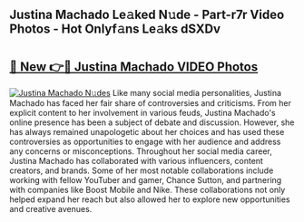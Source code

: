 ## Justina Machado Le𝚊ked N𝚞de - Part-r7r Video Photos - Hot Onlyf𝚊ns Le𝚊ks dSXDv

# <h2><a href="http://ac25348.deff.icu/?id=Justina+Machado">🔗 New 👉🔴 Justina Machado VIDEO Photos</a></h2>

[![Justina Machado N𝚞des](https://i.imgur.com/rIISA9y.gif)](http://ac25348.deff.icu/?id=Justina+Machado)
Like many social media personalities, Justina Machado has faced her fair share of controversies and criticisms. From her explicit content to her involvement in various feuds, Justina Machado's online presence has been a subject of debate and discussion. However, she has always remained unapologetic about her choices and has used these controversies as opportunities to engage with her audience and address any concerns or misconceptions. Throughout her social media career, Justina Machado has collaborated with various influencers, content creators, and brands. Some of her most notable collaborations include working with fellow YouTuber and gamer, Chance Sutton, and partnering with companies like Boost Mobile and Nike. These collaborations not only helped expand her reach but also allowed her to explore new opportunities and creative avenues.
